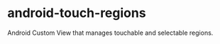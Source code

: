 android-touch-regions
=====================

Android Custom View that manages touchable and selectable regions.
